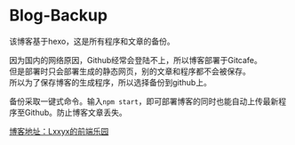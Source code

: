 # Blog-Backup
该博客基于hexo，这是所有程序和文章的备份。  

因为国内的网络原因，Github经常会登陆不上，所以博客部署于Gitcafe。  
但是部署时只会部署生成的静态网页，别的文章和程序都不会被保存。  
所以为了保存博客的生成程序，所以选择备份到github上。  

备份采取一键式命令。输入`npm start`，即可部署博客的同时也能自动上传最新程序至Github。防止博客文章丢失。

[博客地址：Lxxyx的前端乐园](http://www.lxxyx.win)
